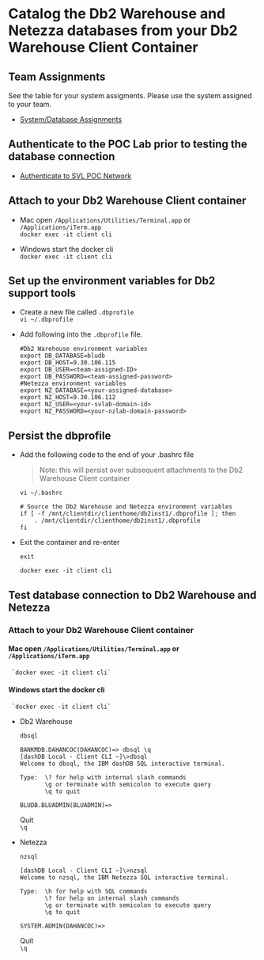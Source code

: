 # Catalog the Db2 Warehouse and Netezza databases from your Db2 Warehouse Client Container

## Team Assignments
See the table for your system assigments.  Please use the system assigned to your team.

* [System/Database Assignments](/LabSystems.md)

## Authenticate to the POC Lab prior to testing the database connection
* [Authenticate to SVL POC Network](/Docs/06_Login_to_IIAS_SVL.md)

## Attach to your Db2 Warehouse Client container  

* Mac open `/Applications/Utilities/Terminal.app` or `/Applications/iTerm.app`  
  `docker exec -it client cli`  
  
* Windows start the docker cli  
  `docker exec -it client cli`

## Set up the environment variables for Db2 support tools  

* Create a new file called `.dbprofile`  
  `vi ~/.dbprofile`  

* Add following into the `.dbprofile` file.  
  ```
  #Db2 Warehouse environment variables
  export DB_DATABASE=bludb
  export DB_HOST=9.30.106.115
  export DB_USER=<team-assigned-ID>
  export DB_PASSWORD=<team-assigned-password>
  #Netezza environment variables
  export NZ_DATABASE=<your-assigned-database>
  export NZ_HOST=9.30.106.112
  export NZ_USER=<your-svlab-domain-id>
  export NZ_PASSWORD=<your-nzlab-domain-password>
  ```
## Persist the dbprofile 

* Add the following code to the end of your .bashrc file
  > Note: this will persist over subsequent attachments to the Db2 Warehouse Client container

  `vi ~/.bashrc`

  ```
  # Source the Db2 Warehouse and Netezza environment variables
  if [ -f /mnt/clientdir/clienthome/db2inst1/.dbprofile ]; then
      . /mnt/clientdir/clienthome/db2inst1/.dbprofile
  fi
  ```

* Exit the container and re-enter

  `exit`

  `docker exec -it client cli`

## Test database connection to Db2 Warehouse and Netezza 

### Attach to your Db2 Warehouse Client container
   
#### Mac open `/Applications/Utilities/Terminal.app` or `/Applications/iTerm.app`  
     `docker exec -it client cli`  
  
#### Windows start the docker cli  
     `docker exec -it client cli`
   
   * Db2 Warehouse
   
     `dbsql`
   
     ```
     BANKMDB.DAHANCOC(DAHANCOC)=> dbsql \q
     [dashDB Local - Client CLI ~]\>dbsql
     Welcome to dbsql, the IBM dashDB SQL interactive terminal.
       
     Type:  \? for help with internal slash commands
            \g or terminate with semicolon to execute query
            \q to quit
          
     BLUDB.BLUADMIN(BLUADMIN)=>
     ```
     
     Quit  
     `\q`

   * Netezza
   
     `nzsql`
   
     ```
     [dashDB Local - Client CLI ~]\>nzsql
     Welcome to nzsql, the IBM Netezza SQL interactive terminal.
     
     Type:  \h for help with SQL commands
            \? for help on internal slash commands
            \g or terminate with semicolon to execute query
            \q to quit
      
     SYSTEM.ADMIN(DAHANCOC)=>
     ```
     
     Quit  
     `\q`

